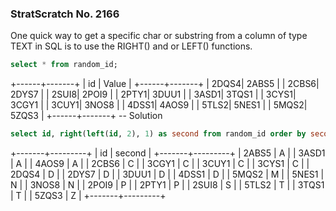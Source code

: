 ### StratScratch No. 2166

One quick way to get a specific char or substring from a column of type TEXT in
SQL is to use the RIGHT() and or LEFT() functions.

```sql
select * from random_id;
```
+------+-------+
|  id  | Value |
+------+-------+
| 2DQS4| 2ABS5 |
| 2CBS6| 2DYS7 |
| 2SUI8| 2POI9 |
| 2PTY1| 3DUU1 |
| 3ASD1| 3TQS1 |
| 3CYS1| 3CGY1 |
| 3CUY1| 3NOS8 |
| 4DSS1| 4AOS9 |
| 5TLS2| 5NES1 |
| 5MQS2| 5ZQS3 |
+------+-------+
-- Solution
```sql
select id, right(left(id, 2), 1) as second from random_id order by second;
```
+-------+---------+
|   id  | second  |
+-------+---------+
| 2ABS5 |   A     |
| 3ASD1 |   A     |
| 4AOS9 |   A     |
| 2CBS6 |   C     |
| 3CGY1 |   C     |
| 3CUY1 |   C     |
| 3CYS1 |   C     |
| 2DQS4 |   D     |
| 2DYS7 |   D     |
| 3DUU1 |   D     |
| 4DSS1 |   D     |
| 5MQS2 |   M     |
| 5NES1 |   N     |
| 3NOS8 |   N     |
| 2POI9 |   P     |
| 2PTY1 |   P     |
| 2SUI8 |   S     |
| 5TLS2 |   T     |
| 3TQS1 |   T     |
| 5ZQS3 |   Z     |
+-------+---------+